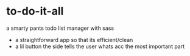 # to-do-it-all
a smarty pants todo list manager with sass
 - a straightforward app so that its efficient/clean
 - a lil button the side tells the user whats acc the most important part
